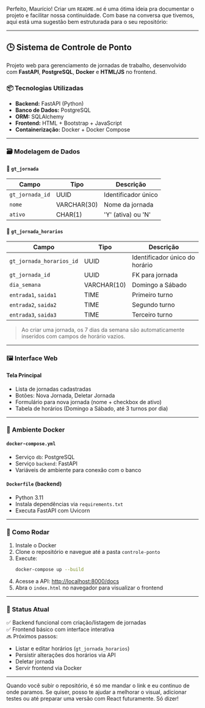 Perfeito, Maurício! Criar um `README.md` é uma ótima ideia pra documentar o projeto e facilitar nossa continuidade. Com base na conversa que tivemos, aqui está uma sugestão bem estruturada para o seu repositório:

---

## 🕒 Sistema de Controle de Ponto

Projeto web para gerenciamento de jornadas de trabalho, desenvolvido com **FastAPI**, **PostgreSQL**, **Docker** e **HTML/JS** no frontend.

### 📦 Tecnologias Utilizadas

- **Backend:** FastAPI (Python)
- **Banco de Dados:** PostgreSQL
- **ORM:** SQLAlchemy
- **Frontend:** HTML + Bootstrap + JavaScript
- **Containerização:** Docker + Docker Compose

---

### 🗃️ Modelagem de Dados

#### 🔹 `gt_jornada`
| Campo           | Tipo        | Descrição               |
|----------------|-------------|-------------------------|
| `gt_jornada_id`| UUID        | Identificador único     |
| `nome`         | VARCHAR(30) | Nome da jornada         |
| `ativo`        | CHAR(1)     | 'Y' (ativa) ou 'N'      |

#### 🔹 `gt_jornada_horarios`
| Campo                   | Tipo        | Descrição                      |
|-------------------------|-------------|--------------------------------|
| `gt_jornada_horarios_id`| UUID        | Identificador único do horário|
| `gt_jornada_id`         | UUID        | FK para jornada                |
| `dia_semana`            | VARCHAR(10) | Domingo a Sábado               |
| `entrada1`, `saida1`    | TIME        | Primeiro turno                 |
| `entrada2`, `saida2`    | TIME        | Segundo turno                  |
| `entrada3`, `saida3`    | TIME        | Terceiro turno                 |

> Ao criar uma jornada, os 7 dias da semana são automaticamente inseridos com campos de horário vazios.

---

### 🖼️ Interface Web

#### Tela Principal
- Lista de jornadas cadastradas
- Botões: Nova Jornada, Deletar Jornada
- Formulário para nova jornada (nome + checkbox de ativo)
- Tabela de horários (Domingo a Sábado, até 3 turnos por dia)

---

### 🐳 Ambiente Docker

#### `docker-compose.yml`
- Serviço `db`: PostgreSQL
- Serviço `backend`: FastAPI
- Variáveis de ambiente para conexão com o banco

#### `Dockerfile` (backend)
- Python 3.11
- Instala dependências via `requirements.txt`
- Executa FastAPI com Uvicorn

---

### 🚀 Como Rodar

1. Instale o Docker
2. Clone o repositório e navegue até a pasta `controle-ponto`
3. Execute:
   ```bash
   docker-compose up --build
   ```
4. Acesse a API: [http://localhost:8000/docs](http://localhost:8000/docs)
5. Abra o `index.html` no navegador para visualizar o frontend

---

### 📌 Status Atual

✅ Backend funcional com criação/listagem de jornadas  
✅ Frontend básico com interface interativa  
🔜 Próximos passos:
- Listar e editar horários (`gt_jornada_horarios`)
- Persistir alterações dos horários via API
- Deletar jornada
- Servir frontend via Docker

---

Quando você subir o repositório, é só me mandar o link e eu continuo de onde paramos. Se quiser, posso te ajudar a melhorar o visual, adicionar testes ou até preparar uma versão com React futuramente. Só dizer!
